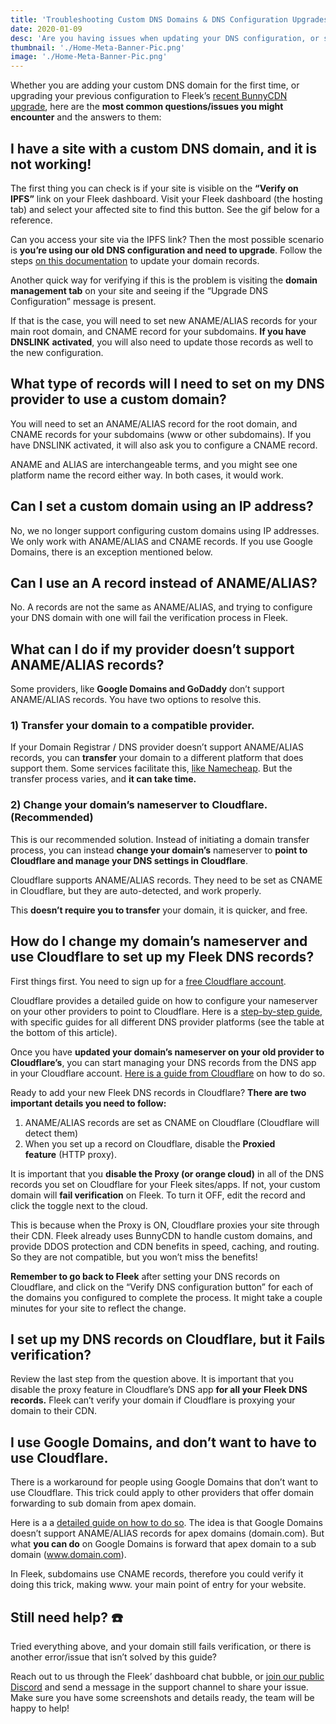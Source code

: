 ```yaml
---
title: 'Troubleshooting Custom DNS Domains & DNS Configuration Upgrades'
date: 2020-01-09
desc: 'Are you having issues when updating your DNS configuration, or setting up your DNS records for your sites on Fleek? Here are some tips.'
thumbnail: './Home-Meta-Banner-Pic.png'
image: './Home-Meta-Banner-Pic.png'
---
```


Whether you are adding your custom DNS domain for the first time, or upgrading your previous configuration to Fleek’s [recent BunnyCDN upgrade](https://blog.fleek.co/posts/troubleshooting-dns-domains-record-update-fleek), here are the **most common questions/issues you might encounter** and the answers to them:

## **I have a site with a custom DNS domain, and it is not working!**

The first thing you can check is if your site is visible on the **“Verify on IPFS”** link on your Fleek dashboard. Visit your Fleek dashboard (the hosting tab) and select your affected site to find this button. See the gif below for a reference.

Can you access your site via the IPFS link? Then the most possible scenario is **you’re using our old DNS configuration and need to upgrade**. Follow the steps [on this documentation](https://docs.fleek.co/domain-management/custom-dns-domains/#upgrading-to-new-dns-configuration) to update your domain records.

Another quick way for verifying if this is the problem is visiting the **domain management tab** on your site and seeing if the “Upgrade DNS Configuration” message is present.

If that is the case, you will need to set new ANAME/ALIAS records for your main root domain, and CNAME record for your subdomains. **If you have DNSLINK** **activated**, you will also need to update those records as well to the new configuration.

## **What type of records will I need to set on my DNS provider to use a custom domain?**

You will need to set an ANAME/ALIAS record for the root domain, and CNAME records for your subdomains (www or other subdomains). If you have DNSLINK activated, it will also ask you to configure a CNAME record.

ANAME and ALIAS are interchangeable terms, and you might see one platform name the record either way. In both cases, it would work.

## **Can I set a custom domain using an IP address?**

No, we no longer support configuring custom domains using IP addresses. We only work with ANAME/ALIAS and CNAME records. If you use Google Domains, there is an exception mentioned below.

## **Can I use an A record instead of ANAME/ALIAS?**

No. A records are not the same as ANAME/ALIAS, and trying to configure your DNS domain with one will fail the verification process in Fleek.

## **What can I do if my provider doesn’t support ANAME/ALIAS records?**

Some providers, like **Google Domains and GoDaddy** don’t support ANAME/ALIAS records. You have two options to resolve this.

### **1) Transfer your domain to a compatible provider.**

If your Domain Registrar / DNS provider doesn’t support ANAME/ALIAS records, you can **transfer** your domain to a different platform that does support them. Some services facilitate this, [like Namecheap](https://www.namecheap.com/domains/transfer/transfer-from-godaddy). But the transfer process varies, and **it can take time.**

### **2) Change your domain’s nameserver to Cloudflare. (Recommended)**

This is our recommended solution. Instead of initiating a domain transfer process, you can instead **change your domain’s** nameserver to **point to Cloudflare and manage your DNS settings in Cloudflare**.

Cloudflare supports ANAME/ALIAS records. They need to be set as CNAME in Cloudflare, but they are auto-detected, and work properly.

This **doesn’t require you to transfer** your domain, it is quicker, and free.

## **How do I change my domain’s nameserver and use Cloudflare to set up my Fleek DNS records?**

First things first. You need to sign up for a [free Cloudflare account](https://www.cloudflare.com/).

Cloudflare provides a detailed guide on how to configure your nameserver on your other providers to point to Cloudflare. Here is a [step-by-step guide](https://support.cloudflare.com/hc/en-us/articles/205195708-Changing-your-domain-nameservers-to-Cloudflare), with specific guides for all different DNS provider platforms (see the table at the bottom of this article).

Once you have **updated your domain’s nameserver on your old provider to Cloudflare’s**, you can start managing your DNS records from the DNS app in your Cloudflare account. [Here is a guide from Cloudflare](https://support.cloudflare.com/hc/en-us/articles/360019093151-Managing-DNS-records-in-Cloudflare) on how to do so.

Ready to add your new Fleek DNS records in Cloudflare? **There are two important details you need to follow:**

1. ANAME/ALIAS records are set as CNAME on Cloudflare (Cloudflare will detect them)
2. When you set up a record on Cloudflare, disable the **Proxied feature** (HTTP proxy).

It is important that you **disable the Proxy (or orange cloud)** in all of the DNS records you set on Cloudflare for your Fleek sites/apps. If not, your custom domain will **fail verification** on Fleek. To turn it OFF, edit the record and click the toggle next to the cloud.

This is because when the Proxy is ON, Cloudflare proxies your site through their CDN. Fleek already uses BunnyCDN to handle custom domains, and provide DDOS protection and CDN benefits in speed, caching, and routing. So they are not compatible, but you won’t miss the benefits!

**Remember to go back to Fleek** after setting your DNS records on Cloudflare, and click on the “Verify DNS configuration button” for each of the domains you configured to complete the process. It might take a couple minutes for your site to reflect the change.

## **I set up my DNS records on Cloudflare, but it Fails verification?**

Review the last step from the question above. It is important that you disable the proxy feature in Cloudflare’s DNS app **for all your Fleek DNS records.** Fleek can’t verify your domain if Cloudflare is proxying your domain to their CDN.

## **I use Google Domains, and don’t want to have to use Cloudflare.**

There is a workaround for people using Google Domains that don’t want to use Cloudflare. This trick could apply to other providers that offer domain forwarding to sub domain from apex domain.

Here is a a [detailed guide on how to do so](https://support.getshifter.io/en/articles/3080501-domain-forwarding-on-google-domains-zone-apex-naked-domain-to-www-prefixed-domain). The idea is that Google Domains doesn’t support ANAME/ALIAS records for apex domains (domain.com). But what **you can do** on Google Domains is forward that apex domain to a sub domain (www.domain.com).

In Fleek, subdomains use CNAME records, therefore you could verify it doing this trick, making www. your main point of entry for your website.

## **Still need help? ☎️**

Tried everything above, and your domain still fails verification, or there is another error/issue that isn’t solved by this guide?

Reach out to us through the Fleek’ dashboard chat bubble, or [join our public Discord](https://discord.com/invite/fleek) and send a message in the support channel to share your issue. Make sure you have some screenshots and details ready, the team will be happy to help!
